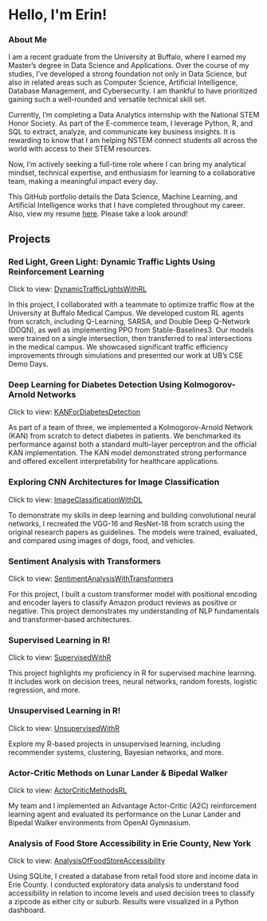 # Hello, I'm Erin!

### About Me
I am a recent graduate from the University at Buffalo, where I earned my Master’s degree in Data Science and Applications. Over the course of my studies, I’ve developed a strong foundation not only in Data Science, but also in related areas such as Computer Science, Artificial Intelligence, Database Management, and Cybersecurity. I am thankful to have prioritized gaining such a well-rounded and versatile technical skill set.

Currently, I’m completing a Data Analytics internship with the National STEM Honor Society. As part of the E-commerce team, I leverage Python, R, and SQL to extract, analyze, and communicate key business insights. It is rewarding to know that I am helping NSTEM connect students all across the world with access to their STEM resources. 

Now, I’m actively seeking a full-time role where I can bring my analytical mindset, technical expertise, and enthusiasm for learning to a collaborative team, making a meaningful impact every day.

This GitHub portfolio details the Data Science, Machine Learning, and Artificial Intelligence works that I have completed throughout my career. Also, view my resume [here](https://drive.google.com/file/d/1KvvexPrIsNBCKfiQnreIJLJwQwfsJzwX/view?usp=sharing). Please take a look around!

## Projects

### Red Light, Green Light: Dynamic Traffic Lights Using Reinforcement Learning
Click to view: [DynamicTrafficLightsWithRL](https://github.com/egregoire23/DynamicTrafficLightsWithRL)

In this project, I collaborated with a teammate to optimize traffic flow at the University at Buffalo Medical Campus. We developed custom RL agents from scratch, including Q-Learning, SARSA, and Double Deep Q-Network (DDQN), as well as implementing PPO from Stable-Baselines3. Our models were trained on a single intersection, then transferred to real intersections in the medical campus. We showcased significant traffic efficiency improvements through simulations and presented our work at UB’s CSE Demo Days.

### Deep Learning for Diabetes Detection Using Kolmogorov-Arnold Networks
Click to view: [KANForDiabetesDetection](https://github.com/egregoire23/KANForDiabetesDetection)

As part of a team of three, we implemented a Kolmogorov-Arnold Network (KAN) from scratch to detect diabetes in patients. We benchmarked its performance against both a standard multi-layer perceptron and the official KAN implementation. The KAN model demonstrated strong performance and offered excellent interpretability for healthcare applications.

### Exploring CNN Architectures for Image Classification
Click to view: [ImageClassificationWithDL](https://github.com/egregoire23/ImageClassificationWithDL)

To demonstrate my skills in deep learning and building convolutional neural networks, I recreated the VGG-16 and ResNet-18 from scratch using the original research papers as guidelines. The models were trained, evaluated, and compared using images of dogs, food, and vehicles.

### Sentiment Analysis with Transformers
Click to view: [SentimentAnalysisWithTransformers](https://github.com/egregoire23/SentimentAnalysisWithTransformers)

For this project, I built a custom transformer model with positional encoding and encoder layers to classify Amazon product reviews as positive or negative. This project demonstrates my understanding of NLP fundamentals and transformer-based architectures.

### Supervised Learning in R!
Click to view: [SupervisedWithR](https://github.com/egregoire23/SupervisedWithR)

This project highlights my proficiency in R for supervised machine learning. It includes work on decision trees, neural networks, random forests, logistic regression, and more.

### Unsupervised Learning in R!
Click to view: [UnsupervisedWithR](https://github.com/egregoire23/UnsupervisedWithR/tree/main)

Explore my R-based projects in unsupervised learning, including recommender systems, clustering, Bayesian networks, and more.

### Actor-Critic Methods on Lunar Lander & Bipedal Walker
Click to view: [ActorCriticMethodsRL](https://github.com/egregoire23/ActorCriticMethodsRL/tree/main)

My team and I implemented an Advantage Actor-Critic (A2C) reinforcement learning agent and evaluated its performance on the Lunar Lander and Bipedal Walker environments from OpenAI Gymnasium.

### Analysis of Food Store Accessibility in Erie County, New York
Click to view: [AnalysisOfFoodStoreAccessibility](https://github.com/egregoire23/AnalysisOfFoodStoreAccessibility)

Using SQLite, I created a database from retail food store and income data in Erie County. I conducted exploratory data analysis to understand food accessibility in relation to income levels and used decision trees to classify a zipcode as either city or suburb. Results were visualized in a Python dashboard.
